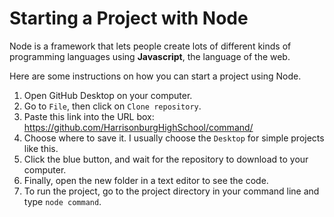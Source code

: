 # Starting a Project with Node

Node is a framework that lets people create lots of different kinds of programming languages using **Javascript**, the language of the web.

Here are some instructions on how you can start a project using Node.

1. Open GitHub Desktop on your computer.
2. Go to `File`, then click on `Clone repository`.
3. Paste this link into the URL box: https://github.com/HarrisonburgHighSchool/command/
4. Choose where to save it. I usually choose the `Desktop` for simple projects like this.
5. Click the blue button, and wait for the repository to download to your computer.
6. Finally, open the new folder in a text editor to see the code.
7. To run the project, go to the project directory in your command line and type `node command`.
 
